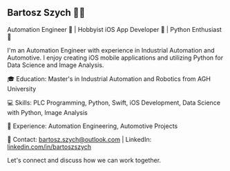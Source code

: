 ## Bartosz Szych 👨‍💻

Automation Engineer 🤖 |  Hobbyist iOS App Developer 📱 | Python Enthusiast 🐍

I'm an Automation Engineer with experience in Industrial Automation and Automotive. I enjoy creating iOS mobile applications and utilizing Python for Data Science and Image Analysis.

🎓 Education: Master's in Industrial Automation and Robotics from AGH University

💻 Skills: PLC Programming, Python, Swift, iOS Development, Data Science with Python, Image Analysis

🔧 Experience: Automation Engineering, Automotive Projects

📧 Contact: bartosz.szych@outlook.com | LinkedIn: [linkedin.com/in/bartoszszych](https://www.linkedin.com/in/bartosz-szych-5358b822a/)

Let's connect and discuss how we can work together. 
